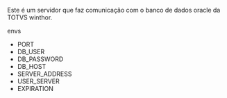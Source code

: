 Este é um servidor que faz comunicação com o banco de dados oracle da TOTVS winthor.

envs

- PORT
- DB_USER
- DB_PASSWORD
- DB_HOST
- SERVER_ADDRESS
- USER_SERVER
- EXPIRATION
